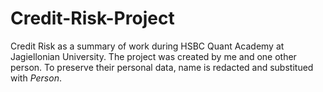 # Credit-Risk-Project
Credit Risk as a summary of work during HSBC Quant Academy at Jagiellonian University. The project was created by me and one other person. To preserve their personal data, name is redacted and substitued with _Person_.
